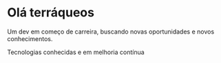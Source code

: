 <h1 text-align: "center"> Olá terráqueos </h2>

<div align: "center">
    <p> Um dev em começo de carreira, buscando novas oportunidades e novos conhecimentos.</p>
</div>

<div align: "center">
    <p> Tecnologias conhecidas e em melhoria contínua </p>
</div>